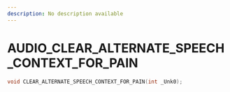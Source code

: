 ```yaml
---
description: No description available 
---
```


# AUDIO\_CLEAR_ALTERNATE_SPEECH_CONTEXT_FOR_PAIN

```cpp
void CLEAR_ALTERNATE_SPEECH_CONTEXT_FOR_PAIN(int _Unk0);
```